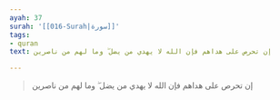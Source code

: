 ```yaml
---
ayah: 37
surah: '[[016-Surah|سورة]]'
tags:
- quran
text: إن تحرص على هداهم فإن الله لا يهدي من يضل ۖ وما لهم من ناصرين

---
```

> إن تحرص على هداهم فإن الله لا يهدي من يضل ۖ وما لهم من ناصرين
